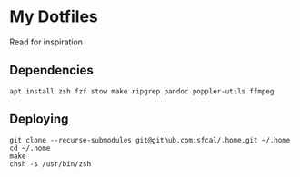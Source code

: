 # My Dotfiles

Read for inspiration

## Dependencies

`apt install zsh fzf stow make ripgrep pandoc poppler-utils ffmpeg`

## Deploying

```
git clone --recurse-submodules git@github.com:sfcal/.home.git ~/.home
cd ~/.home
make
chsh -s /usr/bin/zsh
```
